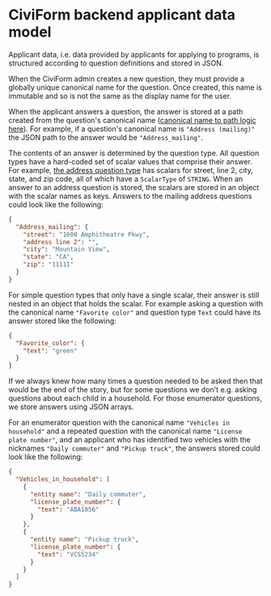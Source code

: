 # CiviForm backend applicant data model

Applicant data, i.e. data provided by applicants for applying to programs, is structured according to question definitions and stored in JSON.

When the CiviForm admin creates a new question, they must provide a globally unique canonical name for the question. Once created, this name is immutable and so is not the same as the display name for the user.

When the applicant answers a question, the answer is stored at a path created from the question's canonical name ([canonical name to path logic here](https://github.com/seattle-uat/civiform/blob/main/universal-application-tool-0.0.1/app/services/question/types/QuestionDefinition.java#L102-L109)). For example, if a question's canonical name is `"Address (mailing)"` the JSON path to the answer would be `"Address_mailing"`.

The contents of an answer is determined by the question type. All question types have a hard-coded set of scalar values that comprise their answer. For example, [the address question type](https://github.com/seattle-uat/civiform/blob/main/universal-application-tool-0.0.1/app/services/applicant/question/AddressQuestion.java#L208-L226) has scalars for street, line 2, city, state, and zip code, all of which have a `ScalarType` of `STRING`. When an answer to an address question is stored, the scalars are stored in an object with the scalar names as keys. Answers to the mailing address questions could look like the following:

```json
{
  "Address_mailing": {
    "street": "1600 Amphitheatre Pkwy",
    "address line 2": "",
    "city": "Mountain View",
    "state": "CA",
    "zip": "11111"
  }
}
```

For simple question types that only have a single scalar, their answer is still nested in an object that holds the scalar. For example asking a question with the canonical name `"Favorite color"` and question type `Text` could have its answer stored like the following:

```json
{
  "Favorite_color": {
    "text": "green"
  }
}
```

If we always knew how many times a question needed to be asked then that would be the end of the story, but for some questions we don't e.g. asking questions about each child in a household. For those enumerator questions, we store answers using JSON arrays.

For an enumerator question with the canonical name `"Vehicles in household"` and a repeated question with the canonical name `"License plate number"`, and an applicant who has identified two vehicles with the nicknames `"Daily commuter"` and `"Pickup truck"`, the answers stored could look like the following:

```json
{
  "Vehicles_in_household": [
    {
      "entity name": "Daily commuter",
      "license_plate_number": {
        "text": "ABA1056"
      }
    },
    {
      "entity name": "Pickup truck",
      "license_plate_number": {
        "text": "VCS5234"
      }
    }
  ]
}
```
